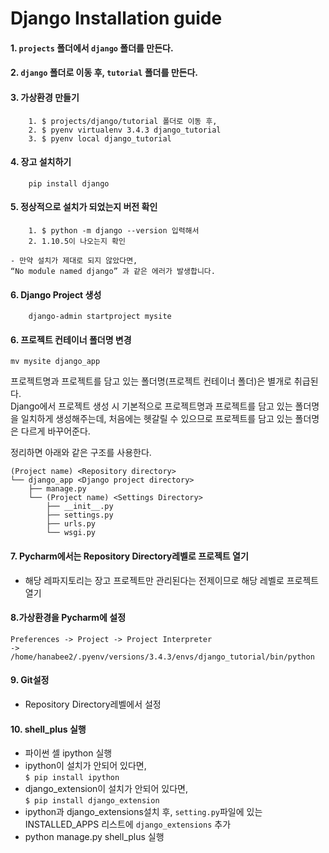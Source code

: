 # Django Installation guide

#### 1. ```projects``` 폴더에서 ```django``` 폴더를 만든다.

#### 2. ```django``` 폴더로 이동 후, ```tutorial``` 폴더를 만든다.

#### 3. 가상환경 만들기
```
	1. $ projects/django/tutorial 폴더로 이동 후,
	2. $ pyenv virtualenv 3.4.3 django_tutorial
	3. $ pyenv local django_tutorial
```
	
#### 4. 장고 설치하기
```
	pip install django
```
	
#### 5. 정상적으로 설치가 되었는지 버전 확인
```
	1. $ python -m django --version 입력해서
	2. 1.10.5이 나오는지 확인
```
	- 만약 설치가 제대로 되지 않았다면,
	“No module named django” 과 같은 에러가 발생합니다.
#### 6. Django Project 생성
```
	django-admin startproject mysite
```

#### 6. 프로젝트 컨테이너 폴더명 변경
```
mv mysite django_app
```

프로젝트명과 프로젝트를 담고 있는 폴더명(프로젝트 컨테이너 폴더)은 별개로 취급된다.  
Django에서 프로젝트 생성 시 기본적으로 프로젝트명과 프로젝트를 담고 있는 폴더명을 일치하게 생성해주는데, 
처음에는 헷갈릴 수 있으므로 프로젝트를 담고 있는 폴더명은 다르게 바꾸어준다.

정리하면 아래와 같은 구조를 사용한다.

```
(Project name) <Repository directory>
└── django_app <Django project directory>
    ├── manage.py
    └── (Project name) <Settings Directory>
        ├── __init__.py
        ├── settings.py
        ├── urls.py
        └── wsgi.py
```

#### 7. Pycharm에서는 Repository Directory레벨로 프로젝트 열기
- 해당 레파지토리는 장고 프로젝트만 관리된다는 전제이므로 
해당 레벨로 프로젝트 열기

#### 8.가상환경을 Pycharm에 설정
```
Preferences -> Project -> Project Interpreter
-> /home/hanabee2/.pyenv/versions/3.4.3/envs/django_tutorial/bin/python
```

#### 9. Git설정
- Repository Directory레벨에서 설정

#### 10. shell_plus 실행
- 파이썬 셀 ipython 실행
- ipython이 설치가 안되어 있다면,  
```$ pip install ipython```
- django_extension이 설치가 안되어 있다면,  
```$ pip install django_extension```
- ipython과 django_extensions설치 후, ```setting.py```파일에 있는 
INSTALLED_APPS 리스트에 ```django_extensions``` 추가
- python manage.py shell_plus 실행

